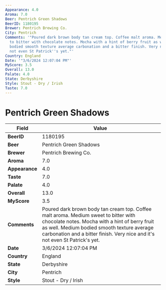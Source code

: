 ```yaml
---
Appearance: 4.0
Aroma: 7.0
Beer: Pentrich Green Shadows
BeerID: 1180195
Brewer: Pentrich Brewing Co.
City: Pentrich
Comments: '"Poured dark brown body tan cream top. Coffee malt aroma. Medium sweet
  to bitter with chocolate notes. Mocha with a hint of berry fruit as well. Medium
  bodied smooth texture average carbonation and a bitter finish. Very nice and it''s
  not even St Patrick''s yet."'
Country: England
Date: '"3/6/2024 12:07:04 PM"'
MyScore: 3.5
Overall: 13.0
Palate: 4.0
State: Derbyshire
Style: Stout - Dry / Irish
Taste: 7.0
---
```


# Pentrich Green Shadows

| Field         | Value |
|---------------|-------|
| **BeerID** | 1180195 |
| **Beer** | Pentrich Green Shadows |
| **Brewer** | Pentrich Brewing Co. |
| **Aroma** | 7.0 |
| **Appearance** | 4.0 |
| **Taste** | 7.0 |
| **Palate** | 4.0 |
| **Overall** | 13.0 |
| **MyScore** | 3.5 |
| **Comments** | Poured dark brown body tan cream top. Coffee malt aroma. Medium sweet to bitter with chocolate notes. Mocha with a hint of berry fruit as well. Medium bodied smooth texture average carbonation and a bitter finish. Very nice and it's not even St Patrick's yet. |
| **Date** | 3/6/2024 12:07:04 PM |
| **Country** | England |
| **State** | Derbyshire |
| **City** | Pentrich |
| **Style** | Stout - Dry / Irish |
